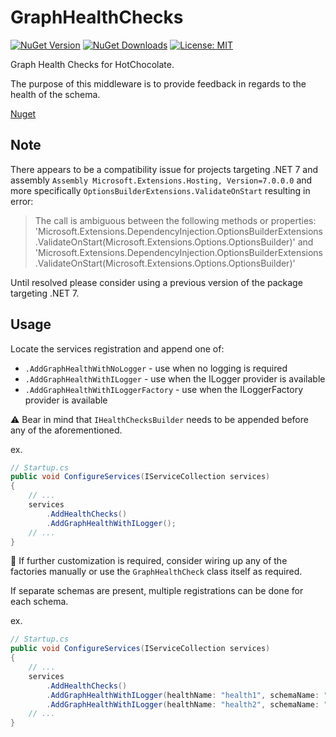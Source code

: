 # GraphHealthChecks

[![NuGet Version](https://img.shields.io/nuget/v/GraphHealthChecks)](https://www.nuget.org/packages/GraphHealthChecks)
[![NuGet Downloads](https://img.shields.io/nuget/dt/GraphHealthChecks)](https://www.nuget.org/packages/GraphHealthChecks)
[![License: MIT](https://img.shields.io/badge/License-MIT-yellow.svg)](https://github.com/fiakkasa/GraphHealthChecks/blob/master/LICENSE)

Graph Health Checks for HotChocolate.

The purpose of this middleware is to provide feedback in regards to the health of the schema.

[Nuget](https://www.nuget.org/packages/GraphHealthChecks/)

## Note

There appears to be a compatibility issue for projects targeting .NET 7 and assembly `Assembly Microsoft.Extensions.Hosting, Version=7.0.0.0` and more specifically `OptionsBuilderExtensions.ValidateOnStart` resulting in error:

> The call is ambiguous between the following methods or properties: 'Microsoft.Extensions.DependencyInjection.OptionsBuilderExtensions.ValidateOnStart<TOptions>(Microsoft.Extensions.Options.OptionsBuilder<TOptions>)' and 'Microsoft.Extensions.DependencyInjection.OptionsBuilderExtensions.ValidateOnStart<TOptions>(Microsoft.Extensions.Options.OptionsBuilder<TOptions>)'

Until resolved please consider using a previous version of the package targeting .NET 7.

## Usage

Locate the services registration and append one of:

- `.AddGraphHealthWithNoLogger` - use when no logging is required
- `.AddGraphHealthWithILogger` - use when the ILogger provider is available
- `.AddGraphHealthWithILoggerFactory` - use when the ILoggerFactory provider is available

⚠️ Bear in mind that `IHealthChecksBuilder` needs to be appended before any of the aforementioned.

ex.

```csharp
// Startup.cs
public void ConfigureServices(IServiceCollection services)
{
    // ...
    services
        .AddHealthChecks()
        .AddGraphHealthWithILogger();
    // ...
}
```

📝 If further customization is required, consider wiring up any of the factories manually or use the `GraphHealthCheck` class itself as required.

If separate schemas are present, multiple registrations can be done for each schema.

ex.

```csharp
// Startup.cs
public void ConfigureServices(IServiceCollection services)
{
    // ...
    services
        .AddHealthChecks()
        .AddGraphHealthWithILogger(healthName: "health1", schemaName: "schema1")
        .AddGraphHealthWithILogger(healthName: "health2", schemaName: "schema2");
    // ...
}
```
